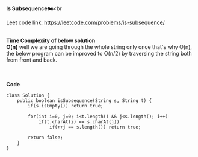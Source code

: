 **Is Subsequence🏍**<br<br>

Leet code link: https://leetcode.com/problems/is-subsequence/ <br><br>

**Time Complexity of below solution**<br>
**O(n)** well we are going through the whole string only once that's why O(n), the below program can be improved to O(n/2) by traversing the string both from front and back. 

<br><br>
**Code**<br>
```
class Solution {
    public boolean isSubsequence(String s, String t) {
        if(s.isEmpty()) return true;
        
        for(int i=0, j=0; i<t.length() && j<s.length(); i++) 
            if(t.charAt(i) == s.charAt(j)) 
                if(++j == s.length()) return true;
        
        return false;   
    }
}
```
